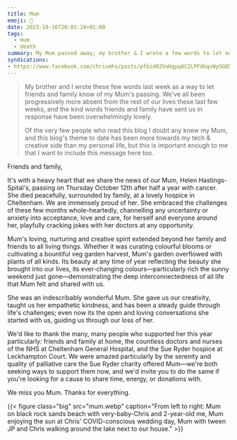 ```yaml
---
title: Mum
emoji: 🖤
date: 2023-10-16T20:01:24+01:00
tags:
  - mum
  - death
summary: My Mum passed away; my brother & I wrote a few words to let our friends and family know.
syndications:
- https://www.facebook.com/chrismhs/posts/pfbid02VuHgpqAC2LPFdkqvWySGQ5w1Wp7eEH8SSne6wnSA6P9b1pQkNQ9HK4DsKYXBg6rdl
---
```


> My brother and I wrote these few words last week as a way to let friends and family know of my Mum's passing. We've all been progressively more absent from the rest of our lives these last few weeks, and the kind words friends and family have sent us in response have been overwhelmingly lovely.
>
> Of the very few people who read this blog I doubt any knew my Mum, and this blog's theme to date has been more towards my tech & creative side than my personal life, but this is important enough to me that I want to include this message here too.

Friends and family,

It's with a heavy heart that we share the news of our Mum, Helen Hastings-Spital's, passing on Thursday October 12th after half a year with cancer. She died peacefully, surrounded by family, at a lovely hospice in Cheltenham. We are immensely proud of her. She embraced the challenges of these few months whole-heartedly, channelling any uncertainty or anxiety into acceptance, love and care, for herself and everyone around her, playfully cracking jokes with her doctors at any opportunity.

Mum's loving, nurturing and creative spirit extended beyond her family and friends to all living things. Whether it was curating colourful blooms or cultivating a bountiful veg garden harvest, Mum's garden overflowed with plants of all kinds. Its beauty at any time of year reflecting the beauty she brought into our lives, its ever-changing colours—particularly rich the sunny weekend just gone—demonstrating the deep interconnectedness of all life that Mum felt and shared with us.

She was an indescribably wonderful Mum. She gave us our creativity, taught us her empathetic kindness, and has been a steady guide through life's challenges; even now its the open and loving conversations she started with us, guiding us through our loss of her.

We'd like to thank the many, many people who supported her this year particularly: friends and family at home, the countless doctors and nurses of the NHS at Cheltenham General Hospital, and the Sue Ryder hospice at Leckhampton Court. We were amazed particularly by the serenity and quality of palliative care the Sue Ryder charity offered Mum—we're both seeking ways to support them now, and we'd invite you to do the same if you're looking for a cause to share time, energy, or donations with.

We miss you Mum. Thanks for everything.

{{< figure class="big" src="mum.webp" caption="From left to right: Mum on black rock sands beach with very-baby-Chris and 2-year-old me, Mum enjoying the sun at Chris' COVID-conscious wedding day, Mum with tween JP and Chris walking around the lake next to our house." >}}
